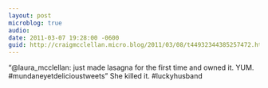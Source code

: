 ```yaml
---
layout: post
microblog: true
audio: 
date: 2011-03-07 19:28:00 -0600
guid: http://craigmcclellan.micro.blog/2011/03/08/t44932344385257472.html
---
```

“@laura_mcclellan: just made lasagna for the first time and owned it. YUM. #mundaneyetdelicioustweets” She killed it. #luckyhusband
